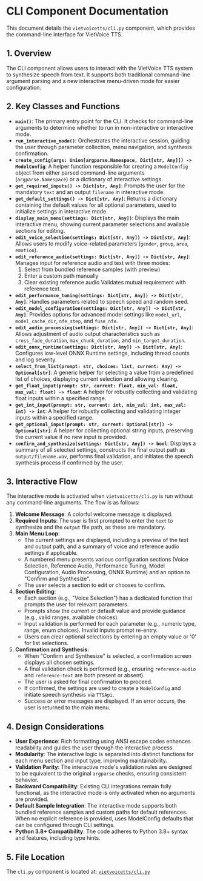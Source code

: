 # CLI Component Documentation

This document details the `vietvoicetts/cli.py` component, which provides the command-line interface for VietVoice TTS.

## 1. Overview

The CLI component allows users to interact with the VietVoice TTS system to synthesize speech from text. It supports both traditional command-line argument parsing and a new interactive menu-driven mode for easier configuration.

## 2. Key Classes and Functions

- **`main()`**: The primary entry point for the CLI. It checks for command-line arguments to determine whether to run in non-interactive or interactive mode.
- **`run_interactive_mode()`**: Orchestrates the interactive session, guiding the user through parameter collection, menu navigation, and synthesis confirmation.
- **`create_config(args: Union[argparse.Namespace, Dict[str, Any]]) -> ModelConfig`**: A helper function responsible for creating a `ModelConfig` object from either parsed command-line arguments (`argparse.Namespace`) or a dictionary of interactive settings.
- **`get_required_inputs() -> Dict[str, Any]`**: Prompts the user for the mandatory `text` and an output `filename` in interactive mode.
- **`get_default_settings() -> Dict[str, Any]`**: Returns a dictionary containing the default values for all optional parameters, used to initialize settings in interactive mode.
- **`display_main_menu(settings: Dict[str, Any])`**: Displays the main interactive menu, showing current parameter selections and available sections for editing.
- **`edit_voice_selection(settings: Dict[str, Any]) -> Dict[str, Any]`**: Allows users to modify voice-related parameters (`gender`, `group`, `area`, `emotion`).
- **`edit_reference_audio(settings: Dict[str, Any]) -> Dict[str, Any]`**: Manages input for reference audio and text with three modes:
  1. Select from bundled reference samples (with preview)
  2. Enter a custom path manually
  3. Clear existing reference audio
     Validates mutual requirement with reference text.
- **`edit_performance_tuning(settings: Dict[str, Any]) -> Dict[str, Any]`**: Handles parameters related to speech speed and random seed.
- **`edit_model_configuration(settings: Dict[str, Any]) -> Dict[str, Any]`**: Provides options for advanced model settings like `model_url`, `model_cache_dir`, `nfe_step`, and `fuse_nfe`.
- **`edit_audio_processing(settings: Dict[str, Any]) -> Dict[str, Any]`**: Allows adjustment of audio output characteristics such as `cross_fade_duration`, `max_chunk_duration`, and `min_target_duration`.
- **`edit_onnx_runtime(settings: Dict[str, Any]) -> Dict[str, Any]`**: Configures low-level ONNX Runtime settings, including thread counts and log severity.
- **`select_from_list(prompt: str, choices: list, current: Any) -> Optional[str]`**: A generic helper for selecting a value from a predefined list of choices, displaying current selection and allowing clearing.
- **`get_float_input(prompt: str, current: float, min_val: float, max_val: float) -> float`**: A helper for robustly collecting and validating float inputs within a specified range.
- **`get_int_input(prompt: str, current: int, min_val: int, max_val: int) -> int`**: A helper for robustly collecting and validating integer inputs within a specified range.
- **`get_optional_input(prompt: str, current: Optional[str]) -> Optional[str]`**: A helper for collecting optional string inputs, preserving the current value if no new input is provided.
- **`confirm_and_synthesize(settings: Dict[str, Any]) -> bool`**: Displays a summary of all selected settings, constructs the final output path as `output/filename.wav`, performs final validation, and initiates the speech synthesis process if confirmed by the user.

## 3. Interactive Flow

The interactive mode is activated when `vietvoicetts/cli.py` is run without any command-line arguments. The flow is as follows:

1.  **Welcome Message**: A colorful welcome message is displayed.
2.  **Required Inputs**: The user is first prompted to enter the `text` to synthesize and the `output` file path, as these are mandatory.
3.  **Main Menu Loop**:
    - The current settings are displayed, including a preview of the text and output path, and a summary of voice and reference audio settings if applicable.
    - A numbered menu presents various configuration sections (Voice Selection, Reference Audio, Performance Tuning, Model Configuration, Audio Processing, ONNX Runtime) and an option to "Confirm and Synthesize".
    - The user selects a section to edit or chooses to confirm.
4.  **Section Editing**:
    - Each section (e.g., "Voice Selection") has a dedicated function that prompts the user for relevant parameters.
    - Prompts show the current or default value and provide guidance (e.g., valid ranges, available choices).
    - Input validation is performed for each parameter (e.g., numeric type, range, enum choices). Invalid inputs prompt re-entry.
    - Users can clear optional selections by entering an empty value or '0' for list selections.
5.  **Confirmation and Synthesis**:
    - When "Confirm and Synthesize" is selected, a confirmation screen displays all chosen settings.
    - A final validation check is performed (e.g., ensuring `reference-audio` and `reference-text` are both present or absent).
    - The user is asked for final confirmation to proceed.
    - If confirmed, the settings are used to create a `ModelConfig` and initiate speech synthesis via `TTSApi`.
    - Success or error messages are displayed. If an error occurs, the user is returned to the main menu.

## 4. Design Considerations

- **User Experience**: Rich formatting using ANSI escape codes enhances readability and guides the user through the interactive process.
- **Modularity**: The interactive logic is separated into distinct functions for each menu section and input type, improving maintainability.
- **Validation Parity**: The interactive mode's validation rules are designed to be equivalent to the original `argparse` checks, ensuring consistent behavior.
- **Backward Compatibility**: Existing CLI integrations remain fully functional, as the interactive mode is only activated when no arguments are provided.
- **Default Sample Integration**: The interactive mode supports both bundled reference samples and custom paths for default references. When no explicit reference is provided, uses ModelConfig defaults that can be configured through CLI settings.
- **Python 3.8+ Compatibility**: The code adheres to Python 3.8+ syntax and features, including type hints.

## 5. File Location

The `cli.py` component is located at: [`vietvoicetts/cli.py`](vietvoicetts/cli.py)
